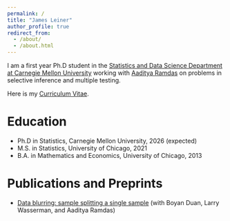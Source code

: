```yaml
---
permalink: /
title: "James Leiner"
author_profile: true
redirect_from: 
  - /about/
  - /about.html
---
```


I am a first year Ph.D student in the [Statistics and Data Science Department at Carnegie Mellon University](http://stat.cmu.edu/) working with [Aaditya Ramdas](http://stat.cmu.edu/~aramdas/) on problems in selective inference and multiple testing. 

Here is my [Curriculum Vitae](https://jamesleiner.github.io/files/jleiner-cv.pdf).

# Education
* Ph.D in Statistics, Carnegie Mellon University, 2026 (expected)
* M.S. in Statistics, University of Chicago, 2021
* B.A. in Mathematics and Economics, University of Chicago, 2013

# Publications and Preprints
* [Data blurring: sample splitting a single sample](http://arxiv.org/abs/2112.11079) (with Boyan Duan, Larry Wasserman, and Aaditya Ramdas) 